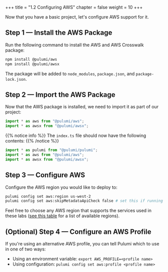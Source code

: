 +++
title = "1.2 Configuring AWS"
chapter = false
weight = 10
+++

Now that you have a basic project, let's configure AWS support for it.

## Step 1 &mdash; Install the AWS Package

Run the following command to install the AWS and AWS Crosswalk package:

```bash
npm install @pulumi/aws
npm install @pulumi/awsx
```

The package will be added to `node_modules`, `package.json`, and `package-lock.json`.

## Step 2 &mdash; Import the AWS Package

Now that the AWS package is installed, we need to import it as part of our project:

```typescript
import * as aws from "@pulumi/aws";
import * as awsx from "@pulumi/awsx";
```

{{% notice info %}}
The `index.ts` file should now have the following contents:
{{% /notice %}}
```typescript
import * as pulumi from "@pulumi/pulumi";
import * as aws from "@pulumi/aws";
import * as awsx from "@pulumi/awsx";
```

## Step 3 &mdash; Configure AWS

Configure the AWS region you would like to deploy to:

```bash
pulumi config set aws:region us-west-2
pulumi config set aws:skipMetadataApiCheck false # set this if running in an IAM role
```

Feel free to choose any AWS region that supports the services used in these labs ([see this table](https://docs.aws.amazon.com/AWSEC2/latest/UserGuide/using-regions-availability-zones.html#concepts-available-regions) for a list of available regions).

## (Optional) Step 4 &mdash; Configure an AWS Profile

If you're using an alternative AWS profile, you can tell Pulumi which to use in one of two ways:

* Using an environment variable: `export AWS_PROFILE=<profile name>`
* Using configuration: `pulumi config set aws:profile <profile name>`
